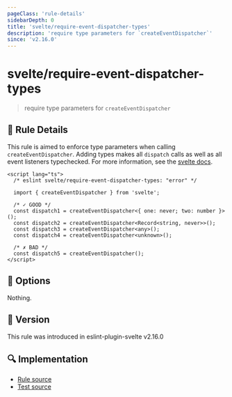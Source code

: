 ```yaml
---
pageClass: 'rule-details'
sidebarDepth: 0
title: 'svelte/require-event-dispatcher-types'
description: 'require type parameters for `createEventDispatcher`'
since: 'v2.16.0'
---
```


# svelte/require-event-dispatcher-types

> require type parameters for `createEventDispatcher`

## 📖 Rule Details

This rule is aimed to enforce type parameters when calling `createEventDispatcher`. Adding types makes all `dispatch` calls as well as all event listeners typechecked. For more information, see the [svelte docs](https://github.com/sveltejs/language-tools/blob/master/docs/preprocessors/typescript.md#typing-component-events).

<ESLintCodeBlock>

<!--eslint-skip-->

```svelte
<script lang="ts">
  /* eslint svelte/require-event-dispatcher-types: "error" */

  import { createEventDispatcher } from 'svelte';

  /* ✓ GOOD */
  const dispatch1 = createEventDispatcher<{ one: never; two: number }>();
  const dispatch2 = createEventDispatcher<Record<string, never>>();
  const dispatch3 = createEventDispatcher<any>();
  const dispatch4 = createEventDispatcher<unknown>();

  /* ✗ BAD */
  const dispatch5 = createEventDispatcher();
</script>
```

</ESLintCodeBlock>

## 🔧 Options

Nothing.

## 🚀 Version

This rule was introduced in eslint-plugin-svelte v2.16.0

## 🔍 Implementation

- [Rule source](https://github.com/sveltejs/eslint-plugin-svelte/blob/main/packages/eslint-plugin-svelte/src/rules/require-event-dispatcher-types.ts)
- [Test source](https://github.com/sveltejs/eslint-plugin-svelte/blob/main/packages/eslint-plugin-svelte/tests/src/rules/require-event-dispatcher-types.ts)
